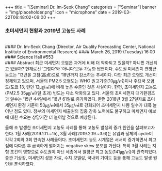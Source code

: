 +++
title = "[Seminar] Dr. Im-Seok Chang"
categories = ["Seminar"]
banner = "img/placeholder.png"
icon = "microphone"
date = 2019-03-22T06:48:02+09:00
+++
### 초미세먼지 현황과 2019년 고농도 사례
<br>
#### Dr. Im-Seok Chang (Director, Air Quality Forecasting Center, National Institute of Environmental Research)
#### March 26, 2019 (Tuesday) 16:00
#### Science Hall #553
<br>
#### Abstract
최근 미세먼지 오염은 과거에 비해 더 악화되고 있을까? 아니면 개선되고 있을까? 현재로선 ‘그렇다’와 ‘아니다’모두 가능한 답변이다. 수도권 미세먼지 연평균 농도는 ’13년을 고점(高点)으로 ‘18년까지 감소하는 추세이다. 다만 최근 오염도 개선이 정체되고 있으며, 서울의 PM2.5 오염도는 WHO 권고기준(10㎍/㎥)이나 주요국 오염도(도쿄 13, 런던 12㎍/㎥)에 비해 높은 수준인 것은 사실이다. 한편, 초미세먼지 고농도(PM2.5 35㎍/㎥/일 초과) 빈도는 다소 악화되고 있다. 서울의 초미세먼지 대기환경초과 일수는 ’15년 44일에서 ’18년 61일로 증가하였다. 한편  2018년 3월 27일자로 초미세먼지 환경 기준이 50㎍/㎥에서 35㎍/㎥로 강화되어 초미세먼지 나쁨 일수가 대폭 늘어난 점도 있다. 정부의 미세먼지 배출원의 집중 감축 노력에도 불구하고 미세먼지 예보에 대한 수요는 상당기간 더 늘어날 것으로 예상된다.

올해 초 발생한 초미세먼지 고농도 사례를 통해 고농도 발생의 증가 원인을 살펴보고자 한다. 1월 사례(2019.1.11.~15), 3월 사례(2019.2.19.~3.6)는 유입과 정체의 cycle이 각각 2회와 3회 연속한 사례들이다. 초미세먼지 농도 시계열은 서서히 증가하면서 최고점에 다다른 후 급격하게 떨어지는 negative skew 분포를 가진다. 특히 3월 사례는 지형 조건의 영향으로 수도권이 아닌 세종에서 일평균 최고 농도(141㎍/㎥)이 관측되었다. 종관 기상장, 미세먼지 성분 자료, 수치 모델링, 국내외 기여도 등을 통해 고농도 발생 원인을 분석하였다.
